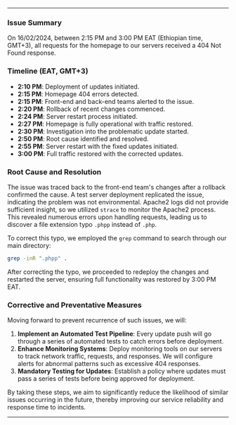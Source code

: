 
---

### Issue Summary
On 16/02/2024, between 2:15 PM and 3:00 PM EAT (Ethiopian time, GMT+3), all requests for the homepage to our servers received a 404 Not Found response.

### Timeline (EAT, GMT+3)
- **2:10 PM**: Deployment of updates initiated.
- **2:15 PM**: Homepage 404 errors detected.
- **2:15 PM**: Front-end and back-end teams alerted to the issue.
- **2:20 PM**: Rollback of recent changes commenced.
- **2:24 PM**: Server restart process initiated.
- **2:27 PM**: Homepage is fully operational with traffic restored.
- **2:30 PM**: Investigation into the problematic update started.
- **2:50 PM**: Root cause identified and resolved.
- **2:55 PM**: Server restart with the fixed updates initiated.
- **3:00 PM**: Full traffic restored with the corrected updates.

### Root Cause and Resolution
The issue was traced back to the front-end team's changes after a rollback confirmed the cause. A test server deployment replicated the issue, indicating the problem was not environmental. Apache2 logs did not provide sufficient insight, so we utilized `strace` to monitor the Apache2 process. This revealed numerous errors upon handling requests, leading us to discover a file extension typo `.phpp` instead of `.php`.

To correct this typo, we employed the `grep` command to search through our main directory:

```sh
grep -inR ".phpp" .
```

After correcting the typo, we proceeded to redeploy the changes and restarted the server, ensuring full functionality was restored by 3:00 PM EAT.

### Corrective and Preventative Measures
Moving forward to prevent recurrence of such issues, we will:

1. **Implement an Automated Test Pipeline**: Every update push will go through a series of automated tests to catch errors before deployment.
2. **Enhance Monitoring Systems**: Deploy monitoring tools on our servers to track network traffic, requests, and responses. We will configure alerts for abnormal patterns such as excessive 404 responses.
3. **Mandatory Testing for Updates**: Establish a policy where updates must pass a series of tests before being approved for deployment.

By taking these steps, we aim to significantly reduce the likelihood of similar issues occurring in the future, thereby improving our service reliability and response time to incidents.

---

